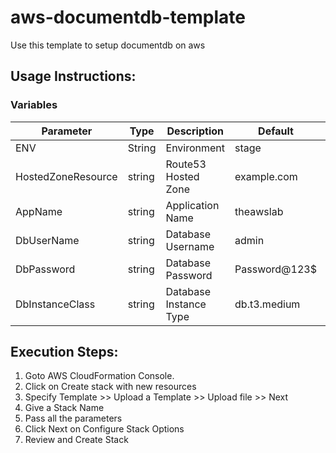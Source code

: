 # aws-documentdb-template
Use this template to setup documentdb on aws

## Usage Instructions:

### Variables

| Parameter            |  Type   | Description            | Default                      | Required |
| -------------------- | ------- | ---------------------- | ---------------------------- | -------- |
| ENV                  | String  | Environment            | stage                        | Y        |
| HostedZoneResource   | string  | Route53 Hosted Zone    | example.com                  | Y        |
| AppName              | string  | Application Name       | theawslab                    | Y        |
| DbUserName           | string  | Database Username      | admin                        | Y        |
| DbPassword           | string  | Database Password      | Password@123$                | Y        |
| DbInstanceClass      | string  | Database Instance Type | db.t3.medium                 | Y        |

## Execution Steps:

1. Goto AWS CloudFormation Console.
2. Click on Create stack with new resources
3. Specify Template >> Upload a Template >> Upload file >> Next
4. Give a Stack Name
5. Pass all the parameters
6. Click Next on Configure Stack Options
7. Review and Create Stack
